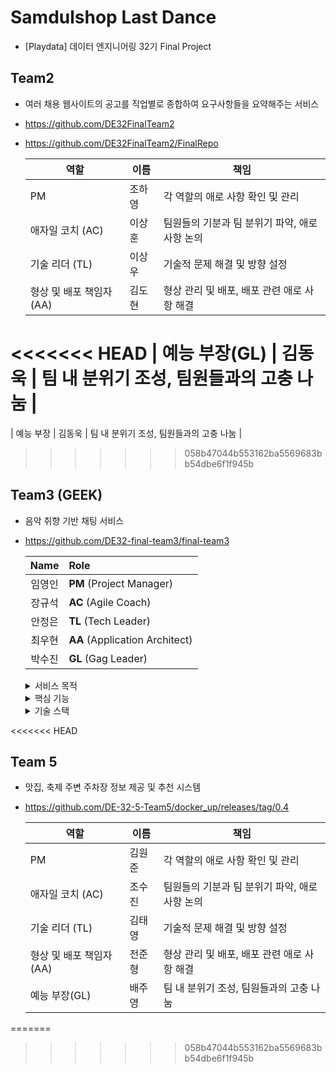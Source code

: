 # Samdulshop Last Dance
- [Playdata] 데이터 엔지니어링 32기 Final Project


## Team2
- 여러 채용 웹사이트의 공고를 직업별로 종합하여 요구사항들을 요약해주는 서비스
- https://github.com/DE32FinalTeam2
- https://github.com/DE32FinalTeam2/FinalRepo

  | 역할                    | 이름 | 책임                                           |
  |-------------------------|------|------------------------------------------------|
  | PM                  | 조하영 | 각 역할의 애로 사항 확인 및 관리                |
  | 애자일 코치 (AC)    |  이상훈  | 팀원들의 기분과 팀 분위기 파악, 애로사항 논의     |
  | 기술 리더 (TL)      |  이상우  | 기술적 문제 해결 및 방향 설정                   |
  | 형상 및 배포 책임자 (AA) |  김도현  | 형상 관리 및 배포, 배포 관련 애로 사항 해결    |
<<<<<<< HEAD
  | 예능 부장(GL)           | 김동욱 | 팀 내 분위기 조성, 팀원들과의 고충 나눔          |
=======
  | 예능 부장           | 김동욱 | 팀 내 분위기 조성, 팀원들과의 고충 나눔          |
>>>>>>> 058b47044b553162ba5569683bb54dbe6f1f945b


## Team3 (GEEK)
- 음악 취향 기반 채팅 서비스
- https://github.com/DE32-final-team3/final-team3

  | Name | Role |
  |:------:|:--------|
  | 임영인 | **PM** (Project Manager) |
  | 장규석 | **AC** (Agile Coach) |
  | 안정은 | **TL** (Tech Leader) |
  | 최우현 | **AA** (Application Architect) |
  | 박수진 | **GL** (Gag Leader)|

  <details>
      <summary>서비스 목적</summary>

      사용자의 음악 취향을 분석하여 비슷한 취향을 가진 사람들을 매칭하고, 
      이들이 채팅을 통해 대화할 수 있는 플랫폼을 제공합니다. 
      사용자는 음악을 통해 공통된 관심사를 가진 사람들과 연결될 수 있습니다.
  </details>

    <details>
      <summary>핵심 기능</summary>

      1. 사용자 프로필 생성 및 취향 분석
         = Spotify 데이터를 통해 사용자의 음악 취향을 분석합니다.
      2. 매칭 시스템
         = 유사한 취향을 가진 사용자끼리 매칭합니다.
      3. 실시간 채팅
         = 매칭된 사용자들이 실시간으로 대화할 수 있습니다.
  </details>

  <details>
      <summary>기술 스택</summary>

      - 프론트엔드: Flutter (Dart)
      - 백엔드: FastAPI, WebSocket, Kafka
      - 데이터 분석: Spark, Pandas, NumPy
      - 데이터베이스: MariaDB
      - 배포 및 관리: AWS EC2, Docker, Airflow
  </details>
<<<<<<< HEAD

## Team 5
- 맛집, 축제 주변 주차장 정보 제공 및 추천 시스템
- https://github.com/DE-32-5-Team5/docker_up/releases/tag/0.4

  | 역할                    | 이름 | 책임                                           |
  |-------------------------|------|------------------------------------------------|
  | PM                  | 김원준 | 각 역할의 애로 사항 확인 및 관리                |
  | 애자일 코치 (AC)    |  조수진  | 팀원들의 기분과 팀 분위기 파악, 애로사항 논의     |
  | 기술 리더 (TL)      |  김태영  | 기술적 문제 해결 및 방향 설정                   |
  | 형상 및 배포 책임자 (AA) |  전준형  | 형상 관리 및 배포, 배포 관련 애로 사항 해결    |
  | 예능 부장(GL)           | 배주영 | 팀 내 분위기 조성, 팀원들과의 고충 나눔          |

=======
>>>>>>> 058b47044b553162ba5569683bb54dbe6f1f945b
